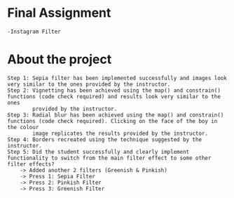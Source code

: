 # Final Assignment
    -Instagram Filter

# About the project
    Step 1: Sepia filter has been implemented successfully and images look very similar to the ones provided by the instructor.
    Step 2: Vignetting has been achieved using the map() and constrain() functions (code check required) and results look very similar to the ones      
            provided by the instructor.
    Step 3: Radial blur has been achieved using the map() and constrain() functions (code check required). Clicking on the face of the boy in the colour 
            image replicates the results provided by the instructor.
    Step 4: Borders recreated using the technique suggested by the instructor.
    Step 5: Did the student successfully and clearly implement functionality to switch from the main filter effect to some other filter effects?
        -> Added another 2 filters (Greenish & Pinkish)
        -> Press 1: Sepia Filter
        -> Press 2: Pinkish Filter
        -> Press 3: Greenish Filter